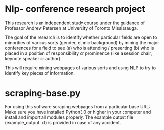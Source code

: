 # Nlp- conference research project
This research is an independent study course under the guidance of Professor Andrew Petersen at University of Toronto Mississauga.

The goal of the research is to identify whether particular fields are open to minorities of various sorts (gender, ethnic background) by mining the major conferences for a field to see
(a) who is attending / presenting 
(b) who is placed in a position of responsibility or prominence (like a session chair, keynote speaker or author). 

This will require mining webpages of various sorts and using NLP to try to identify key pieces of information.

# scraping-base.py
For using this software scraping webpages from a particular base URL:
Make sure you have installed Python3.0 or higher in your computer and install and import all modules properly.
The example output file (example_output.txt) is provided in case of any accident.
